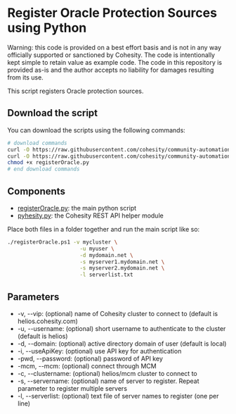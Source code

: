 # Register Oracle Protection Sources using Python

Warning: this code is provided on a best effort basis and is not in any way officially supported or sanctioned by Cohesity. The code is intentionally kept simple to retain value as example code. The code in this repository is provided as-is and the author accepts no liability for damages resulting from its use.

This script registers Oracle protection sources.

## Download the script

You can download the scripts using the following commands:

```bash
# download commands
curl -O https://raw.githubusercontent.com/cohesity/community-automation-samples/main/oracle/python/registerOracle/registerOracle.py
curl -O https://raw.githubusercontent.com/cohesity/community-automation-samples/main/python/pyhesity.py
chmod +x registerOracle.py
# end download commands
```

## Components

* [registerOracle.py](https://raw.githubusercontent.com/cohesity/community-automation-samples/main/oracle/python/registerOracle/registerOracle.py): the main python script
* [pyhesity.py](https://raw.githubusercontent.com/cohesity/community-automation-samples/main/python/pyhesity/pyhesity.py): the Cohesity REST API helper module

Place both files in a folder together and run the main script like so:

```bash
./registerOracle.ps1 -v mycluster \
                       -u myuser \
                       -d mydomain.net \
                       -s myserver1.mydomain.net \
                       -s myserver2.mydomain.net \
                       -l serverlist.txt
```

## Parameters

* -v, --vip: (optional) name of Cohesity cluster to connect to (default is helios.cohesity.com)
* -u, --username: (optional) short username to authenticate to the cluster (default is helios)
* -d, --domain: (optional) active directory domain of user (default is local)
* -i, --useApiKey: (optional) use API key for authentication
* -pwd, --password: (optional) password of API key
* -mcm, --mcm: (optional) connect through MCM
* -c, --clustername: (optional) helios/mcm cluster to connect to
* -s, --servername: (optional) name of server to register. Repeat parameter to register multiple servers
* -l, --serverlist: (optional) text file of server names to register (one per line)
